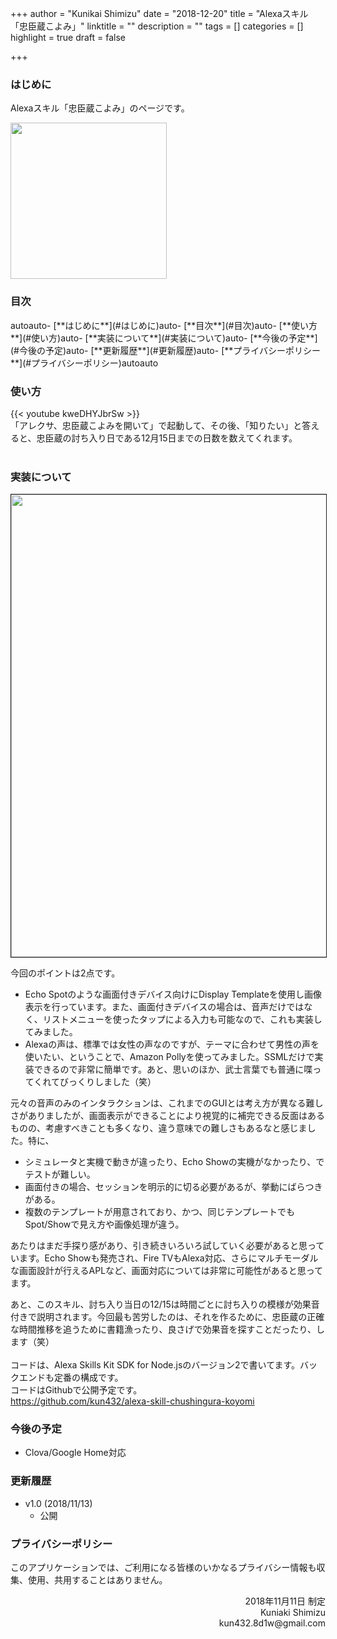 +++
author = "Kunikai Shimizu"
date = "2018-12-20"
title = "Alexaスキル「忠臣蔵こよみ」"
linktitle = ""
description = ""
tags = []
categories = []
highlight = true
draft = false

+++

### **はじめに**

Alexaスキル「忠臣蔵こよみ」のページです。

<img src="/img/alexa-skill-chushingura-koyomi.png" width=250 />

### **目次**

<!-- TOC -->autoauto- [**はじめに**](#はじめに)auto- [**目次**](#目次)auto- [**使い方**](#使い方)auto- [**実装について**](#実装について)auto- [**今後の予定**](#今後の予定)auto- [**更新履歴**](#更新履歴)auto- [**プライバシーポリシー**](#プライバシーポリシー)autoauto<!-- /TOC -->

### **使い方**

{{< youtube kweDHYJbrSw >}}
<br />
「アレクサ、忠臣蔵こよみを開いて」で起動して、その後、「知りたい」と答えると、忠臣蔵の討ち入り日である12月15日までの日数を数えてくれます。
<br />
<br />
<!-- スキルを利用するには、 Amazonの[スキルページ](https://www.amazon.co.jp/kun432-HTTP%E3%82%B9%E3%83%86%E3%83%BC%E3%82%BF%E3%82%B9%E6%A4%9C%E7%B4%A2/dp/B07H96LR81/ref=sr_1_1?ie=UTF8&qid=1537198530&sr=8-1&keywords=http+%E3%82%B9%E3%83%86%E3%83%BC%E3%82%BF%E3%82%B9) か [Alexaダッシュボード]( https://alexa.amazon.co.jp/spa/index.html#skills/dp/B07H96LR81/?ref=skill_dsk_skb_sr_0&qid=1537203503) から有効にして下さい。 -->

### **実装について**

<img src="/img/design-alexa-skill-http-status-code.png" width=740 border=1 />

今回のポイントは2点です。

- Echo Spotのような画面付きデバイス向けにDisplay Templateを使用し画像表示を行っています。また、画面付きデバイスの場合は、音声だけではなく、リストメニューを使ったタップによる入力も可能なので、これも実装してみました。
- Alexaの声は、標準では女性の声なのですが、テーマに合わせて男性の声を使いたい、ということで、Amazon Pollyを使ってみました。SSMLだけで実装できるので非常に簡単です。あと、思いのほか、武士言葉でも普通に喋ってくれてびっくりしました（笑）

元々の音声のみのインタラクションは、これまでのGUIとは考え方が異なる難しさがありましたが、画面表示ができることにより視覚的に補完できる反面はあるものの、考慮すべきことも多くなり、違う意味での難しさもあるなと感じました。特に、

- シミュレータと実機で動きが違ったり、Echo Showの実機がなかったり、でテストが難しい。
- 画面付きの場合、セッションを明示的に切る必要があるが、挙動にばらつきがある。
- 複数のテンプレートが用意されており、かつ、同じテンプレートでもSpot/Showで見え方や画像処理が違う。

あたりはまだ手探り感があり、引き続きいろいろ試していく必要があると思っています。Echo Showも発売され、Fire TVもAlexa対応、さらにマルチモーダルな画面設計が行えるAPLなど、画面対応については非常に可能性があると思ってます。

あと、このスキル、討ち入り当日の12/15は時間ごとに討ち入りの模様が効果音付きで説明されます。今回最も苦労したのは、それを作るために、忠臣蔵の正確な時間推移を追うために書籍漁ったり、良さげで効果音を探すことだったり、します（笑）
<br />
<br />
コードは、Alexa Skills Kit SDK for Node.jsのバージョン2で書いてます。バックエンドも定番の構成です。
<br />
コードはGithubで公開予定です。
<br />
https://github.com/kun432/alexa-skill-chushingura-koyomi

### **今後の予定**

- Clova/Google Home対応

### **更新履歴**

- v1.0 (2018/11/13)
  - 公開

### **プライバシーポリシー**

このアプリケーションでは、ご利用になる皆様のいかなるプライバシー情報も収集、使用、共用することはありません。

<div style="text-align: right;">
2018年11月11日 制定<br />
Kuniaki Shimizu<br />
kun432.8d1w@gmail.com<br />
</div>